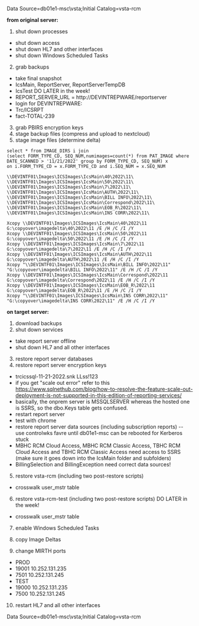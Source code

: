 Data Source=db01e1-msc\vsta;Initial Catalog=vsta-rcm

**from original server:**

1. shut down processes
- shut down access
- shut down HL7 and other interfaces
- shut down Windows Scheduled Tasks

2. grab backups
- take final snapshot
- IcsMain, ReportServer, ReportServerTempDB
- IcsTest DO LATER in the week!
- REPORT_SERVER_URL = http://DEVINTREPWARE/reportserver
- login for DEVINTREPWARE:
- Trc/ICSRPT 
- fact-TOTAL-239

3. grab PBIRS encryption keys
4. stage backup files (compress and upload to nextcloud)
5. stage image files (determine delta)

```
select * from IMAGE_DIRS i join
(select FORM_TYPE_CD, SEQ_NUM,numimages=count(*) from PAT_IMAGE where DATE_SCANNED > '11/21/2022' group by FORM_TYPE_CD, SEQ_NUM) x
on i.FORM_TYPE_CD = x.FORM_TYPE_CD and i.SEQ_NUM = x.SEQ_NUM
```


```
\\DEVINTF01\Images\ICSImages\IcsMain\40\2022\11\
\\DEVINTF01\Images\ICSImages\IcsMain\50\2022\11\
\\DEVINTF01\Images\ICSImages\IcsMain\7\2022\11\
\\DEVINTF01\Images\ICSImages\IcsMain\AUTH\2022\11\
\\DEVINTF01\Images\ICSImages\IcsMain\BILL INFO\2022\11\
\\DEVINTF01\Images\ICSImages\IcsMain\Correspond\2022\11\
\\DEVINTF01\Images\ICSImages\IcsMain\EOB_R\2022\11\
\\DEVINTF01\Images\ICSImages\IcsMain\INS CORR\2022\11\

Xcopy \\DEVINTF01\Images\ICSImages\IcsMain\40\2022\11 G:\copyover\imagedelta\40\2022\11 /E /H /C /I /Y
Xcopy \\DEVINTF01\Images\ICSImages\IcsMain\50\2022\11 G:\copyover\imagedelta\50\2022\11 /E /H /C /I /Y
Xcopy \\DEVINTF01\Images\ICSImages\IcsMain\7\2022\11 G:\copyover\imagedelta\7\2022\11 /E /H /C /I /Y
Xcopy \\DEVINTF01\Images\ICSImages\IcsMain\AUTH\2022\11 G:\copyover\imagedelta\AUTH\2022\11 /E /H /C /I /Y
Xcopy "\\DEVINTF01\Images\ICSImages\IcsMain\BILL INFO\2022\11" "G:\copyover\imagedelta\BILL INFO\2022\11" /E /H /C /I /Y
Xcopy \\DEVINTF01\Images\ICSImages\IcsMain\Correspond\2022\11 G:\copyover\imagedelta\Correspond\2022\11 /E /H /C /I /Y
Xcopy \\DEVINTF01\Images\ICSImages\IcsMain\EOB_R\2022\11 G:\copyover\imagedelta\EOB_R\2022\11 /E /H /C /I /Y
Xcopy "\\DEVINTF01\Images\ICSImages\IcsMain\INS CORR\2022\11" "G:\copyover\imagedelta\INS CORR\2022\11" /E /H /C /I /Y
```


**on target server:**

1. download backups
2. shut down services

- take report server offline
- shut down HL7 and all other interfaces

3. restore report server databases
4. restore report server encryption keys
- trcicssql-11-21-2022.snk LLss!123
- if you get "scale out error" refer to this https://www.sqlnethub.com/blog/how-to-resolve-the-feature-scale-out-deployment-is-not-supported-in-this-edition-of-reporting-services/
- basically, the onprem server is MSSQLSERVER whereas the hosted one is SSRS, so the dbo.Keys table gets confused.
- restart report server
- test with chrome
- restore report server data sources (including subscription reports) -- use controlwks favre until db01e1-msc can be rebooted for Kerberos stuck
- MBHC RCM Cloud Access, MBHC RCM Classic Access, TBHC RCM Cloud Access and TBHC RCM Classic Access need access to SSRS (make sure it goes down into the IcsMain folder and subfolders)
- BillingSelection and BillingException need correct data sources!

5. restore vsta-rcm (including two post-restore scripts)
- crosswalk user_mstr table

6. restore vsta-rcm-test (including two post-restore scripts) DO LATER in the week!
- crosswalk user_mstr table

7. enable Windows Scheduled Tasks

8. copy Image Deltas

9. change MIRTH ports
- PROD
- 19001 10.252.131.235
- 7501 10.252.131.245
- TEST
- 19000 10.252.131.235
- 7500 10.252.131.245

10. restart HL7 and all other interfaces

Data Source=db01e1-msc\vsta;Initial Catalog=vsta-rcm
